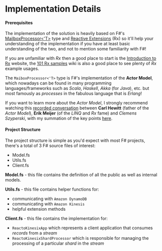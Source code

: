 Implementation Details
======================

#### Prerequisites

The implementation of the solution is heavily based on F#'s [MailboxProcessor<'T>](http://msdn.microsoft.com/en-us/library/ee370357.aspx) type and [Reactive Extensions](https://rx.codeplex.com/) (Rx) so it'll help your understanding of the implementation if you have at least basic understanding of the two, and not to mention some familiarity with F#!

If you are unfamiliar with *Rx* then a good place to start is the [Introduction to Rx](http://introtorx.com/) website, the [101 Rx samples](http://rxwiki.wikidot.com/101samples) wiki is also a good place to see plenty of *Rx* example usages.

The `MaiboxProcessor<'T>` type is F#'s implementation of the **Actor Model**, which nowadays can be found in many programming languages/frameworks such as *Scala*, *Haskell*, *Akka* (for *Java*), etc. but most famously as *processes* in the fabulous language that is *Erlang*!

If you want to learn more about the *Actor Model*, I strongly recommend watching this [recorded conversation](http://channel9.msdn.com/Shows/Going+Deep/Hewitt-Meijer-and-Szyperski-The-Actor-Model-everything-you-wanted-to-know-but-were-afraid-to-ask) between **Carl Hewitt** (father of the *Actor Model*), **Erik Meijer** (of the *LINQ* and *Rx* fame) and *Clemens Szyperski*, with my summation of the key points [here](http://theburningmonk.com/2012/09/takeaways-from-hewitt-meijer-and-szyperskis-talk-on-the-actor-model/).

#### Project Structure

The project structure is simple as you'd expect with most F# projects, there's a total of 3 F# source files of interest:
- Model.fs
- Utils.fs
- Client.fs

**Model.fs** - this file contains the definition of all the public as well as internal models.

**Utils.fs** - this file contains helper functions for:
- communicating with `Amazon DynamoDB`
- communicating with `Amazon Kinesis`
- helpful extension methods

**Client.fs** - this file contains the implementation for:
- `ReactoKinesixApp` which represents a client application that consumes *records* from a *stream*
- `ReactoKinesixShardProcessor` which is responsible for managing the processing of a particular *shard* in the *stream*

